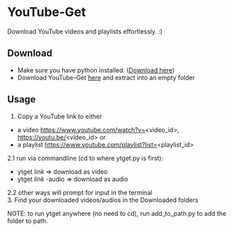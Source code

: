 # YouTube-Get
Download YouTube videos and playlists effortlessly. :)

## Download
- Make sure you have python installed. ([Download here](https://www.python.org/downloads/))
- Download YouTube-Get [here](https://github.com/AttackRainbow/YouTube-Get/archive/main.zip) and extract into an empty folder

## Usage
1. Copy a YouTube link to either
- a video https://www.youtube.com/watch?v=<video_id>, https://youtu.be/<video_id> or  
- a playlist https://www.youtube.com/playlist?list=<playlist_id>  

2.1 run via commandline (cd to where ytget.py is first): 
- ytget _link_ => download as video  
- ytget _link_ -audio => download as audio  

2.2 other ways will prompt for input in the terminal  
3. Find your downloaded videos/audios in the Downloaded folders

NOTE: to run ytget anywhere (no need to cd), run add_to_path.py to add the folder to path.
